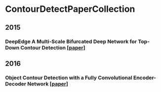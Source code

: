 # ContourDetectPaperCollection

## 2015
### DeepEdge A Multi-Scale Bifurcated Deep Network for Top-Down Contour Detection [[paper]](http://www.seas.upenn.edu/~gberta/uploads/3/1/4/8/31486883/1950.pdf)

## 2016
### Object Contour Detection with a Fully Convolutional Encoder-Decoder Network [[paper]](http://www.cv-foundation.org/openaccess/content_cvpr_2016/html/Yang_Object_Contour_Detection_CVPR_2016_paper.html)
